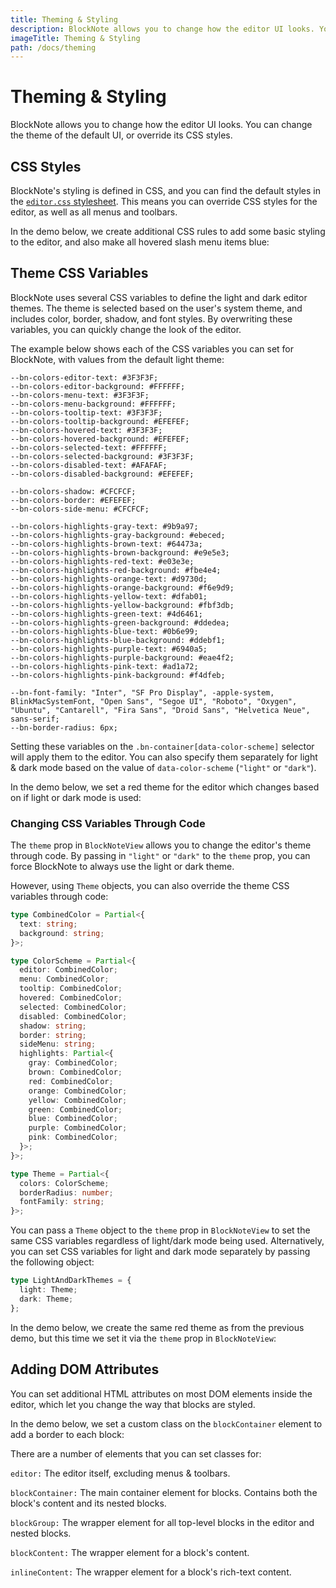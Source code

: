 ```yaml
---
title: Theming & Styling
description: BlockNote allows you to change how the editor UI looks. You can change the theme of the default UI, or override its CSS styles.
imageTitle: Theming & Styling
path: /docs/theming
---
```


# Theming & Styling

BlockNote allows you to change how the editor UI looks. You can change the theme of the default UI, or override its CSS styles.

## CSS Styles

BlockNote's styling is defined in CSS, and you can find the default styles in the [`editor.css` stylesheet](https://github.com/TypeCellOS/BlockNote/blob/main/packages/react/src/editor/styles.css). This means you can override CSS styles for the editor, as well as all menus and toolbars.

In the demo below, we create additional CSS rules to add some basic styling to the editor, and also make all hovered slash menu items blue:

<Example name="theming-css" />

## Theme CSS Variables

BlockNote uses several CSS variables to define the light and dark editor themes. The theme is selected based on the user's system theme, and includes color, border, shadow, and font styles. By overwriting these variables, you can quickly change the look of the editor.

The example below shows each of the CSS variables you can set for BlockNote, with values from the default light theme:

```
--bn-colors-editor-text: #3F3F3F;
--bn-colors-editor-background: #FFFFFF;
--bn-colors-menu-text: #3F3F3F;
--bn-colors-menu-background: #FFFFFF;
--bn-colors-tooltip-text: #3F3F3F;
--bn-colors-tooltip-background: #EFEFEF;
--bn-colors-hovered-text: #3F3F3F;
--bn-colors-hovered-background: #EFEFEF;
--bn-colors-selected-text: #FFFFFF;
--bn-colors-selected-background: #3F3F3F;
--bn-colors-disabled-text: #AFAFAF;
--bn-colors-disabled-background: #EFEFEF;

--bn-colors-shadow: #CFCFCF;
--bn-colors-border: #EFEFEF;
--bn-colors-side-menu: #CFCFCF;

--bn-colors-highlights-gray-text: #9b9a97;
--bn-colors-highlights-gray-background: #ebeced;
--bn-colors-highlights-brown-text: #64473a;
--bn-colors-highlights-brown-background: #e9e5e3;
--bn-colors-highlights-red-text: #e03e3e;
--bn-colors-highlights-red-background: #fbe4e4;
--bn-colors-highlights-orange-text: #d9730d;
--bn-colors-highlights-orange-background: #f6e9d9;
--bn-colors-highlights-yellow-text: #dfab01;
--bn-colors-highlights-yellow-background: #fbf3db;
--bn-colors-highlights-green-text: #4d6461;
--bn-colors-highlights-green-background: #ddedea;
--bn-colors-highlights-blue-text: #0b6e99;
--bn-colors-highlights-blue-background: #ddebf1;
--bn-colors-highlights-purple-text: #6940a5;
--bn-colors-highlights-purple-background: #eae4f2;
--bn-colors-highlights-pink-text: #ad1a72;
--bn-colors-highlights-pink-background: #f4dfeb;

--bn-font-family: "Inter", "SF Pro Display", -apple-system, BlinkMacSystemFont, "Open Sans", "Segoe UI", "Roboto", "Oxygen", "Ubuntu", "Cantarell", "Fira Sans", "Droid Sans", "Helvetica Neue", sans-serif;
--bn-border-radius: 6px;
```

Setting these variables on the `.bn-container[data-color-scheme]` selector will apply them to the editor. You can also specify them separately for light & dark mode based on the value of `data-color-scheme` (`"light"` or `"dark"`).

In the demo below, we set a red theme for the editor which changes based on if light or dark mode is used:

<Example name="theming-css-variables" />

### Changing CSS Variables Through Code

The `theme` prop in `BlockNoteView` allows you to change the editor's theme through code. By passing in `"light"` or `"dark"` to the `theme` prop, you can force BlockNote to always use the light or dark theme.

However, using `Theme` objects, you can also override the theme CSS variables through code:

```ts
type CombinedColor = Partial<{
  text: string;
  background: string;
}>;

type ColorScheme = Partial<{
  editor: CombinedColor;
  menu: CombinedColor;
  tooltip: CombinedColor;
  hovered: CombinedColor;
  selected: CombinedColor;
  disabled: CombinedColor;
  shadow: string;
  border: string;
  sideMenu: string;
  highlights: Partial<{
    gray: CombinedColor;
    brown: CombinedColor;
    red: CombinedColor;
    orange: CombinedColor;
    yellow: CombinedColor;
    green: CombinedColor;
    blue: CombinedColor;
    purple: CombinedColor;
    pink: CombinedColor;
  }>;
}>;

type Theme = Partial<{
  colors: ColorScheme;
  borderRadius: number;
  fontFamily: string;
}>;
```

You can pass a `Theme` object to the `theme` prop in `BlockNoteView` to set the same CSS variables regardless of light/dark mode being used. Alternatively, you can set CSS variables for light and dark mode separately by passing the following object:

```ts
type LightAndDarkThemes = {
  light: Theme;
  dark: Theme;
};
```

In the demo below, we create the same red theme as from the previous demo, but this time we set it via the `theme` prop in `BlockNoteView`:

<Example name="theming-css-variables-code" />

## Adding DOM Attributes

You can set additional HTML attributes on most DOM elements inside the editor, which let you change the way that blocks are styled.

In the demo below, we set a custom class on the `blockContainer` element to add a border to each block:

<Example name="theming-dom-attributes" />

There are a number of elements that you can set classes for:

`editor:` The editor itself, excluding menus & toolbars.

`blockContainer:` The main container element for blocks. Contains both the block's content and its nested blocks.

`blockGroup:` The wrapper element for all top-level blocks in the editor and nested blocks.

`blockContent:` The wrapper element for a block's content.

`inlineContent:` The wrapper element for a block's rich-text content.
